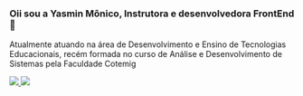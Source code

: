 ### Oii sou a Yasmin Mônico, Instrutora e desenvolvedora FrontEnd 👋
Atualmente atuando na área de Desenvolvimento e Ensino de Tecnologias Educacionais, 
recém formada no curso de Análise e Desenvolvimento de Sistemas pela Faculdade Cotemig  

<a href="https://wa.me/5531995400396)">
  <img src="https://img.shields.io/badge/WhatsApp-25D366?style=for-the-badge&logo=whatsapp&logoColor=white">
</a>
<a href="https://www.linkedin.com/in/yasmiin-m%C3%B4nico/">
  <img src="https://img.shields.io/badge/LinkedIn-0077B5?style=for-the-badge&logo=linkedin&logoColor=white">
</a>

